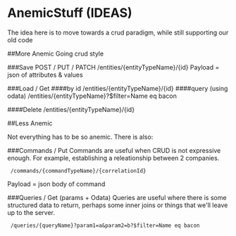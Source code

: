 AnemicStuff (IDEAS)
===========

The idea here is to move towards a crud paradigm, while still supporting our old code


##More Anemic
Going crud style

###Save POST / PUT / PATCH
     /entities/{entityTypeName}/{id}
Payload = json of attributes & values

###Load / Get
####by id
     /entities/{entityTypeName}/{id}
####query (using odata)
    /entities/{entityTypeName}?$filter=Name eq bacon

####Delete
    /entities/{entityTypeName}/{id}
    
    

##Less Anemic

Not everything has to be so anemic.  There is also:

###Commands / Put
Commands are useful when CRUD is not expressive enough.  For example, establishing a releationship between 2 companies.

     /commands/{commandTypeName}/{correlationId}
Payload = json body of command

###Queries / Get (params + Odata)
Queries are useful where there is some structured data to return, perhaps some inner joins or things that we'll leave up to the server.

     /queries/{queryName}?param1=a&param2=b?$filter=Name eq bacon

